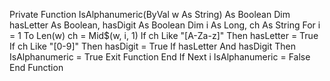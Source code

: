 
Private Function IsAlphanumeric(ByVal w As String) As Boolean
    Dim hasLetter As Boolean, hasDigit As Boolean
    Dim i As Long, ch As String
    For i = 1 To Len(w)
        ch = Mid$(w, i, 1)
        If ch Like "[A-Za-z]" Then hasLetter = True
        If ch Like "[0-9]" Then hasDigit = True
        If hasLetter And hasDigit Then
            IsAlphanumeric = True
            Exit Function
        End If
    Next i
    IsAlphanumeric = False
End Function

